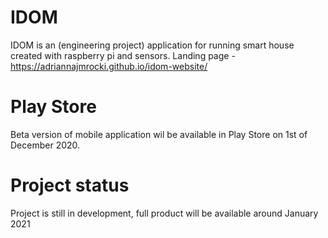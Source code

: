 # IDOM

IDOM is an (engineering project) application for running smart house created with raspberry pi and sensors.
Landing page - https://adriannajmrocki.github.io/idom-website/

# Play Store

Beta version of mobile application wil be available in Play Store on 1st of December 2020.

# Project status

Project is still in development, full product will be available around January 2021
